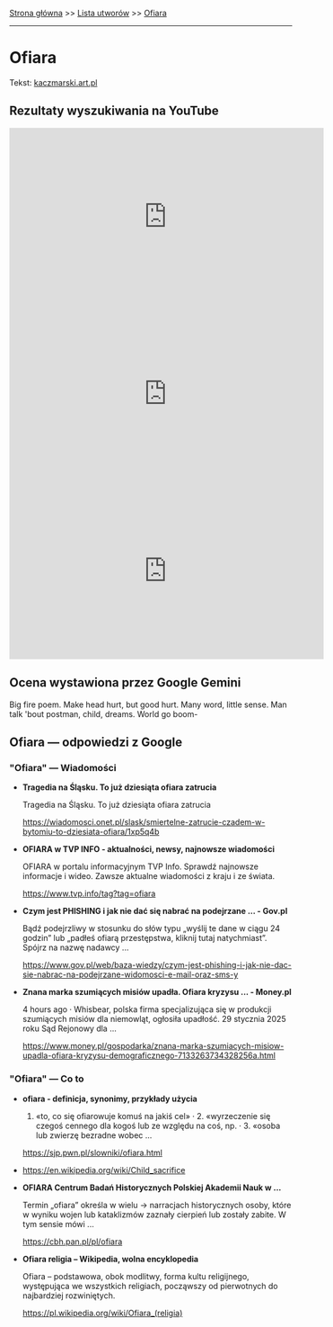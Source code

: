 [Strona główna](../index.md) >> [Lista utworów](../list.md) >> [Ofiara](382.md)

---

# Ofiara

Tekst: [kaczmarski.art.pl](https://www.kaczmarski.art.pl/tworczosc/wiersze/ofiara/)

## Rezultaty wyszukiwania na YouTube

<iframe width="560" height="315" src="https://www.youtube.com/embed/m207rpfXHD4?si=IdontcarewhotheIRSsendsImnotpayingtaxes" title="YouTube video player" frameborder="0" allow="accelerometer; autoplay; clipboard-write; encrypted-media; gyroscope; picture-in-picture; web-share" referrerpolicy="strict-origin-when-cross-origin" allowfullscreen></iframe>

<iframe width="560" height="315" src="https://www.youtube.com/embed/UYAGtctrWwc?si=IdontcarewhotheIRSsendsImnotpayingtaxes" title="YouTube video player" frameborder="0" allow="accelerometer; autoplay; clipboard-write; encrypted-media; gyroscope; picture-in-picture; web-share" referrerpolicy="strict-origin-when-cross-origin" allowfullscreen></iframe>

<iframe width="560" height="315" src="https://www.youtube.com/embed/59KYyJ4wzmg?si=IdontcarewhotheIRSsendsImnotpayingtaxes" title="YouTube video player" frameborder="0" allow="accelerometer; autoplay; clipboard-write; encrypted-media; gyroscope; picture-in-picture; web-share" referrerpolicy="strict-origin-when-cross-origin" allowfullscreen></iframe>

## Ocena wystawiona przez Google Gemini

Big fire poem. Make head hurt, but good hurt. Many word, little sense. Man talk 'bout postman, child, dreams. World go boom-

## Ofiara — odpowiedzi z Google

### "Ofiara" — Wiadomości

- **Tragedia na Śląsku. To już dziesiąta ofiara zatrucia**

    Tragedia na Śląsku. To już dziesiąta ofiara zatrucia 

   <https://wiadomosci.onet.pl/slask/smiertelne-zatrucie-czadem-w-bytomiu-to-dziesiata-ofiara/1xp5q4b>
- **OFIARA w TVP INFO - aktualności, newsy, najnowsze wiadomości**

    OFIARA w portalu informacyjnym TVP Info. Sprawdź najnowsze informacje i wideo. Zawsze aktualne wiadomości z kraju i ze świata. 

   <https://www.tvp.info/tag?tag=ofiara>
- **Czym jest PHISHING i jak nie dać się nabrać na podejrzane ... - Gov.pl**

    Bądź podejrzliwy w stosunku do słów typu „wyślij te dane w ciągu 24 godzin” lub „padłeś ofiarą przestępstwa, kliknij tutaj natychmiast”. Spójrz na nazwę nadawcy ... 

   <https://www.gov.pl/web/baza-wiedzy/czym-jest-phishing-i-jak-nie-dac-sie-nabrac-na-podejrzane-widomosci-e-mail-oraz-sms-y>
- **Znana marka szumiących misiów upadła. Ofiara kryzysu ... - Money.pl**

    4 hours ago  ·  Whisbear, polska firma specjalizująca się w produkcji szumiących misiów dla niemowląt, ogłosiła upadłość. 29 stycznia 2025 roku Sąd Rejonowy dla ... 

   <https://www.money.pl/gospodarka/znana-marka-szumiacych-misiow-upadla-ofiara-kryzysu-demograficznego-7133263734328256a.html>

### "Ofiara" — Co to

- **ofiara - definicja, synonimy, przykłady użycia**

    1. «to, co się ofiarowuje komuś na jakiś cel» · 2. «wyrzeczenie się czegoś cennego dla kogoś lub ze względu na coś, np. · 3. «osoba lub zwierzę bezradne wobec ... 

   <https://sjp.pwn.pl/slowniki/ofiara.html>
- <https://en.wikipedia.org/wiki/Child_sacrifice>
- **OFIARA  Centrum Badań Historycznych Polskiej Akademii Nauk w ...**

    Termin „ofiara” określa w wielu → narracjach historycznych osoby, które w wyniku wojen lub kataklizmów zaznały cierpień lub zostały zabite. W tym sensie mówi ... 

   <https://cbh.pan.pl/pl/ofiara>
- **Ofiara religia – Wikipedia, wolna encyklopedia**

    Ofiara – podstawowa, obok modlitwy, forma kultu religijnego, występująca we wszystkich religiach, począwszy od pierwotnych do najbardziej rozwiniętych. 

   <https://pl.wikipedia.org/wiki/Ofiara_(religia)>

